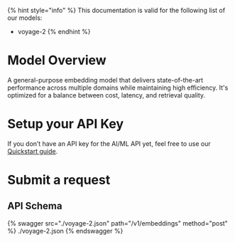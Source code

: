 [#references:start]: <> ({ "template": "openapi" })
{% hint style="info" %}
This documentation is valid for the following list of our models:
* voyage-2
{% endhint %}

# Model Overview
A general-purpose embedding model that delivers state-of-the-art performance across multiple domains while maintaining high efficiency. It&#x27;s optimized for a balance between cost, latency, and retrieval quality.

# Setup your API Key
If you don’t have an API key for the AI/ML API yet, feel free to use our [Quickstart guide](https://docs.aimlapi.com/quickstart/setting-up).

# Submit a request
## API Schema
{% swagger src="./voyage-2.json" path="/v1/embeddings" method="post" %}
./voyage-2.json
{% endswagger %}

[#references:end]: <> ({})